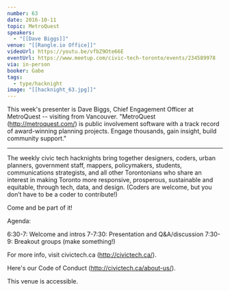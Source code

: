 ```yaml
---
number: 63
date: 2016-10-11
topic: MetroQuest
speakers:
  - "[[Dave Biggs]]"
venue: "[[Rangle.io Office]]"
videoUrl: https://youtu.be/vfbZ9Ote66E
eventUrl: https://www.meetup.com/civic-tech-toronto/events/234589978
via: in-person
booker: Gabe
tags:
  - type/hacknight
image: "[[hacknight_63.jpg]]"
---
```


This week's presenter is Dave Biggs, Chief Engagement Officer at MetroQuest -- visiting from Vancouver. "MetroQuest (http://metroquest.com/) is public involvement software with a track record of award-winning planning projects. Engage thousands, gain insight, build community support."

---

The weekly civic tech hacknights bring together designers, coders, urban planners, government staff, mappers, policymakers, students, communications strategists, and all other Torontonians who share an interest in making Toronto more responsive, prosperous, sustainable and equitable, through tech, data, and design. (Coders are welcome, but you don’t have to be a coder to contribute!)

Come and be part of it!

Agenda:

6:30-7: Welcome and intros
7-7:30: Presentation and Q&A/discussion
7:30-9: Breakout groups (make something!)

For more info, visit civictech.ca (http://civictech.ca/).

Here's our Code of Conduct (http://civictech.ca/about-us/).

This venue is accessible.